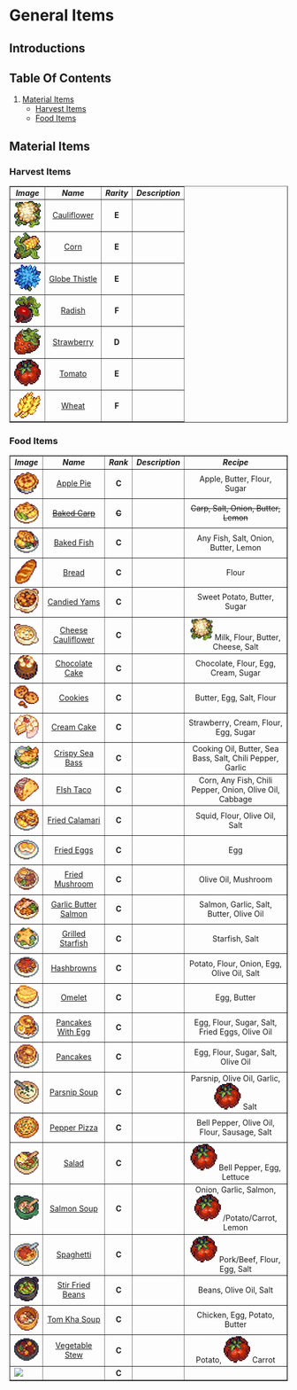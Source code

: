 # General Items

## Introductions

## Table Of Contents
1. <a href="#material-items">Material Items</a>
    * <a href="#harvest-items">Harvest Items</a>
    * <a href="#food-items">Food Items</a>

## Material Items

### Harvest Items

<div align="left">
<table border="1">
   <tr>
      <td><b><i><div align="center">  Image  </div></i></b></td>
      <td><b><i><div align="center">  Name  </div></i></b></td>
      <td><b><i><div align="center">  Rarity  </div></i></b></td>
      <td><b><i><div align="center">  Description  </div></i></b></td>
   </tr>

   
   <tr>
      <td><a id="cauliflower"><img src="../Items-Images/Harvest-Items/Cauliflower.png"></a></td>
      <td><div align="center"><a href="./Harvest-Items-Codes/Cauliflower.md"> Cauliflower </a></div></td>
      <td><b><div align="center"> E </div></b></td>
      <td></td>
   </tr>
   <tr>
      <td><a id="corn"><img src="../Items-Images/Harvest-Items/Corn.png"></td>
      <td><div align="center"><a href="./Harvest-Items-Codes/Corn.md"> Corn </a></div></td>
      <td><b><div align="center"> E </div></b></td>
      <td></td>
   </tr>
   <tr>
      <td><a id="globe-thistle"><img src="../Items-Images/Harvest-Items/Globe-Thistle.png"></td>
      <td><div align="center"><a href="./Harvest-Items-Codes/Globe-Thistle.md"> Globe Thistle </a></div></td>
      <td><b><div align="center"> E </div></b></td>
      <td></td>
   </tr> 
   <tr>
      <td><a id="radish"><img src="../Items-Images/Harvest-Items/Radish.png"></td>
      <td><div align="center"><a href="./Harvest-Items-Codes/Radish.md"> Radish </a></div></td>
      <td><b><div align="center"> F </div></b></td>
      <td></td>
   </tr>
   <tr>
      <td><a id="strawberry"><img src="../Items-Images/Harvest-Items/Strawberry.png"></td>
      <td><div align="center"><a href="./Harvest-Items-Codes/Strawberry.md"> Strawberry </a></div></td>
      <td><b><div align="center"> D </div></b></td>
      <td></td>
   </tr>
   <tr>
      <td><a id="tomato"><img src="../Items-Images/Harvest-Items/Tomato.png"></a></td>
      <td><div align="center"><a href="./Harvest-Items-Codes/Tomato.md"> Tomato </a></div></td>
      <td><b><div align="center"> E </div></b></td>
      <td></td>
   </tr>
   <tr>
      <td><a id="wheat"><img src="../Items-Images/Harvest-Items/Wheat.png"></td>
      <td><div align="center"><a href="./Harvest-Items-Codes/Wheat.md"> Wheat </a></div></td>
      <td><b><div align="center"> F </div></b></td>
      <td></td>
   </tr>
</table>
</div>
         
### Food Items

<div align="left">
<table border="1">
   <tr>
      <td><b><i><div align="center">  Image  </div></i></b></td>
      <td><b><i><div align="center">  Name  </div></i></b></td>
      <td><b><i><div align="center">  Rank  </div></i></b></td>
      <td><b><i><div align="center">  Description  </div></i></b></td>
      <td><b><i><div align="center">  Recipe  </div></i></b></td>
   </tr>

   
   <tr>
      <td><a id="apple-pie"><img src="../Items-Images/Food-Items/Apple-Pie.png"></a></td>
      <td><div align="center"><a href="./Food-Items-Codes/Apple-Pie.md"> Apple Pie </a></div></td>
      <td><b><div align="center"> C </div></b></td>
      <td></td>
      <td><div align="center"> Apple, Butter, Flour, Sugar </div></td>
   </tr>
   <tr>
      <td><a id="baked-carp"><img src="../Items-Images/Food-Items/Baked-Carp.png"></td>
      <td><strike><div align="center"><a href="./Food-Items-Codes/Baked-Carp.md"> Baked Carp </a></div></strike></td>
      <td><strike><b><div align="center"> C </div></b></strike></td>
      <td><strike></strike></td>
      <td><strike><div align="center"> Carp, Salt, Onion, Butter, Lemon </div></strike></td>
   </tr>
   <tr>
      <td><a id="baked-fish"><img src="../Items-Images/Food-Items/Baked-Fish.png"></td>
      <td><div align="center"><a href="./Food-Items-Codes/Baked-Fish.md"> Baked Fish </a></div></td>
      <td><b><div align="center"> C </div></b></td>
      <td></td>
      <td><div align="center"> Any Fish, Salt, Onion, Butter, Lemon </div></td>
   </tr> 
   <tr>
      <td><a id="bread"><img src="../Items-Images/Food-Items/Bread.png"></td>
      <td><div align="center"><a href="./Food-Items-Codes/Bread.md"> Bread </a></div></td>
      <td><b><div align="center"> C </div></b></td>
      <td></td>
      <td><div align="center"> Flour </div></td>
   </tr>
   <tr>
      <td><a id="candied-yams"><img src="../Items-Images/Food-Items/Candied-Yams.png"></td>
      <td><div align="center"><a href="./Food-Items-Codes/Candied-Yams.md"> Candied Yams </a></div></td>
      <td><div align="center"><b><div align="center"> C </div></b></td>
      <td></td>
      <td><div align="center"> Sweet Potato, Butter, Sugar </div></td>
   </tr>
   <tr>
      <td><a id="cheese-cauliflower"><img src="../Items-Images/Food-Items/Cheese-Cauliflower.png"></a></td>
      <td><div align="center"><a href="./Food-Items-Codes/Cheese-Cauliflower.md"> Cheese Cauliflower </a></div></td>
      <td><b><div align="center"> C </div></b></td>
      <td></td>
      <td><div align="center"> 
         <a href="./Harvest-Items-Codes/Cauliflower.md"><img src="../Items-Images/Harvest-Items/Cauliflower.png" width="40" height="40"></a>
         Milk, Flour, Butter, Cheese, Salt
      </div></td>
   </tr>
   <tr>
      <td><a id="chocolate-cake"><img src="../Items-Images/Food-Items/Chocolate-Cake.png"></td>
      <td><div align="center"><a href="./Food-Items-Codes/Chocolate-Cake.md"> Chocolate Cake </a></div></td>
      <td><b><div align="center"> C </div></b></td>
      <td></td>
      <td><div align="center"> Chocolate, Flour, Egg, Cream, Sugar </div></td>
   </tr>
   <tr>
      <td><a id="cookies"><img src="../Items-Images/Food-Items/Cookies.png"></td>
      <td><div align="center"><a href="./Food-Items-Codes/Cookies.md"> Cookies </a></div></td>
      <td><b><div align="center"> C </div></b></td>
      <td></td>
      <td><div align="center"> Butter, Egg, Salt, Flour </div></td>
   </tr> 
   <tr>
      <td><a id="cream-cake"><img src="../Items-Images/Food-Items/Cream-Cake.png"></td>
      <td><div align="center"><a href="./Food-Items-Codes/Cream-Cake.md"> Cream Cake </a></div></td>
      <td><b><div align="center"> C </div></b></td>
      <td></td>
      <td><div align="center"> Strawberry, Cream, Flour, Egg, Sugar </div></td>
   </tr>
   <tr>
      <td><a id="crispy-sea-bass"><img src="../Items-Images/Food-Items/Crispy-Sea-Bass.png"></a></td>
      <td><div align="center"><a href="./Food-Items-Codes/Crispy-Sea-Bass.md"> Crispy Sea Bass </a></div></td>
      <td><b><div align="center"> C </div></b></td>
      <td></td>
      <td><div align="center"> Cooking Oil, Butter, Sea Bass, Salt, Chili Pepper, Garlic </div></td>
   </tr>
   <tr>
      <td><a id="fish-taco"><img src="../Items-Images/Food-Items/Fish-Taco.png"></a></td>
      <td><div align="center"><a href="./Food-Items-Codes/Fish-Taco.md"> FIsh Taco </a></div></td>
      <td><b><div align="center"> C </div></b></td>
      <td></td>
      <td><div align="center"> Corn, Any Fish, Chili Pepper, Onion, Olive Oil, Cabbage </div></td>
   </tr>
   <tr>
      <td><a id="fried-calamari"><img src="../Items-Images/Food-Items/Fried-Calamari.png"></a></td>
      <td><div align="center"><a href="./Food-Items-Codes/Fried-Calamari.md"> Fried Calamari </a></div></td>
      <td><b><div align="center"> C </div></b></td>
      <td></td>
      <td><div align="center"> Squid, Flour, Olive Oil, Salt </div></td>
   </tr>        
   <tr>
      <td><a id="fried-eggs"><img src="../Items-Images/Food-Items/Fried-Eggs.png"></a></td>
      <td><div align="center"><a href="./Food-Items-Codes/Fried-Eggs.md"> Fried Eggs </a></div></td>
      <td><b><div align="center"> C </div></b></td>
      <td></td>
      <td><div align="center"> Egg </div></td>
   </tr>
   <tr>
      <td><a id="fried-mushroom"><img src="../Items-Images/Food-Items/Fried-Mushroom.png"></a></td>
      <td><div align="center"><a href="./Food-Items-Codes/Fried-Mushroom.md"> Fried Mushroom </a></div></td>
      <td><b><div align="center"> C </div></b></td>
      <td></td>
      <td><div align="center"> Olive Oil, Mushroom </div></td>
   </tr>
   <tr>
      <td><a id="garlic-butter-salmon"><img src="../Items-Images/Food-Items/Garlic-Butter-Salmon.png"></a></td>
      <td><div align="center"><a href="./Food-Items-Codes/Garlic-Butter-Salmon.md"> Garlic Butter Salmon </a></div></td>
      <td><b><div align="center"> C </div></b></td>
      <td></td>
      <td><div align="center"> Salmon, Garlic, Salt, Butter, Olive Oil </div></td>
   </tr>
   <tr>
      <td><a id="grilled-starfish"><img src="../Items-Images/Food-Items/Grilled-Starfish.png"></a></td>
      <td><div align="center"><a href="./Food-Items-Codes/Grilled-Starfish.md"> Grilled Starfish </a></div></td>
      <td><b><div align="center"> C </div></b></td>
      <td></td>
      <td><div align="center"> Starfish, Salt </div></td>
   </tr>

   
   <tr>
      <td><a id="hashbrowns"><img src="../Items-Images/Food-Items/Hashbrowns.png"></a></td>
      <td><div align="center"><a href="./Food-Items-Codes/Hashbrowns.md"> Hashbrowns </a></div></td>
      <td><b><div align="center"> C </div></b></td>
      <td></td>
      <td><div align="center"> Potato, Flour, Onion, Egg, Olive Oil, Salt </div></td>
   </tr>
   <tr>
      <td><a id="omelet"><img src="../Items-Images/Food-Items/Omelet.png"></a></td>
      <td><div align="center"><a href="./Food-Items-Codes/Omelet.md"> Omelet </a></div></td>
      <td><b><div align="center"> C </div></b></td>
      <td></td>
      <td><div align="center"> Egg, Butter </div></td>
   </tr>
   <tr>
      <td><a id="pancakes-with-egg"><img src="../Items-Images/Food-Items/Pancakes-With-Egg.png"></a></td>
      <td><div align="center"><a href="./Food-Items-Codes/Pancakes-With-Egg.md"> Pancakes With Egg </a></div></td>
      <td><b><div align="center"> C </div></b></td>
      <td></td>
      <td><div align="center"> Egg, Flour, Sugar, Salt, Fried Eggs, Olive Oil </div></td>
   </tr>
   <tr>
      <td><a id="pancakes"><img src="../Items-Images/Food-Items/Pancakes.png"></a></td>
      <td><div align="center"><a href="./Food-Items-Codes/Pancakes.md"> Pancakes </a></div></td>
      <td><b><div align="center"> C </div></b></td>
      <td></td>
      <td><div align="center"> Egg, Flour, Sugar, Salt, Olive Oil </div></td>
   </tr>
   <tr>
      <td><a id="parsnip-soup"><img src="../Items-Images/Food-Items/Parsnip-Soup.png"></a></td>
      <td><div align="center"><a href="./Food-Items-Codes/Parsnip-Soup.md"> Parsnip Soup </a></div></td>
      <td><b><div align="center"> C </div></b></td>
      <td></td>
      <td><div align="center"> Parsnip, Olive Oil, Garlic, 
         <a href="./Harvest-Items-Codes/Tomato.md"><img src="../Items-Images/Harvest-Items/Tomato.png"></a>
         Salt 
      </div></td>
   </tr>
   <tr>
      <td><a id="pepper-pizza"><img src="../Items-Images/Food-Items/Pepper-Pizza.png"></a></td>
      <td><div align="center"><a href="./Food-Items-Codes/Pepper-Pizza.md"> Pepper Pizza </a></div></td>
      <td><b><div align="center"> C </div></b></td>
      <td></td>
      <td><div align="center"> Bell Pepper, Olive Oil, Flour, Sausage, Salt </div></td>
   </tr>
   <tr>
      <td><a id="salad"><img src="../Items-Images/Food-Items/Salad.png"></a></td>
      <td><div align="center"><a href="./Food-Items-Codes/Salad.md"> Salad </a></div></td>
      <td><b><div align="center"> C </div></b></td>
      <td></td>
      <td><div align="center"> 
         <a href="./Harvest-Items-Codes/Tomato.md"><img src="../Items-Images/Harvest-Items/Tomato.png"></a>
         Bell Pepper, Egg, Lettuce 
      </div></td>
   </tr>
   <tr>
      <td><a id="salmon-soup"><img src="../Items-Images/Food-Items/Salmon-Soup.png"></a></td>
      <td><div align="center"><a href="./Food-Items-Codes/Salmon-Soup.md"> Salmon Soup </a></div></td>
      <td><b><div align="center"> C </div></b></td>
      <td></td>
      <td><div align="center"> Onion, Garlic, Salmon, 
         <a href="./Harvest-Items-Codes/Tomato.md"><img src="../Items-Images/Harvest-Items/Tomato.png"></a>
         /Potato/Carrot, Lemon 
      </div></td>
   </tr>
   <tr>
      <td><a id="spaghetti"><img src="../Items-Images/Food-Items/Spaghetti.png"></a></td>
      <td><div align="center"><a href="./Food-Items-Codes/Spaghetti.md"> Spaghetti </a></div></td>
      <td><b><div align="center"> C </div></b></td>
      <td></td>
      <td><div align="center"> 
         <a href="./Harvest-Items-Codes/Tomato.md"><img src="../Items-Images/Harvest-Items/Tomato.png"></a>
         Pork/Beef, Flour, Egg, Salt 
      </div></td>
   </tr>
   <tr>
      <td><a id="stir-fried-bBeans"><img src="../Items-Images/Food-Items/Stir-Fried-Beans.png"></a></td>
      <td><div align="center"><a href="./Food-Items-Codes/Stir-Fried-Beans.md"> Stir Fried Beans </a></div></td>
      <td><b><div align="center"> C </div></b></td>
      <td></td>
      <td><div align="center"> Beans, Olive Oil, Salt </div></td>
   </tr>
   <tr>
      <td><a id="tom-kha-soup"><img src="../Items-Images/Food-Items/Tom-Kha-Soup.png"></a></td>
      <td><div align="center"><a href="./Food-Items-Codes/Tom-Kha-Soup.md"> Tom Kha Soup </a></div></td>
      <td><b><div align="center"> C </div></b></td>
      <td></td>
      <td><div align="center"> Chicken, Egg, Potato, Butter </div></td>
   </tr>
   <tr>
      <td><a id="vegetable-stew"><img src="../Items-Images/Food-Items/Vegetable-Stew.png"></a></td>
      <td><div align="center"><a href="./Food-Items-Codes/Vegetable-Stew.md"> Vegetable Stew </a></div></td>
      <td><b><div align="center"> C </div></b></td>
      <td></td>
      <td><div align="center"> Potato, 
         <a href="./Harvest-Items-Codes/Tomato.md"><img src="../Items-Images/Harvest-Items/Tomato.png"></a>
         Carrot 
      </div></td>
   </tr>
   
   <tr>
      <td><a id=""><img src="../Items-Images/Food-Items/.png"></a></td>
      <td><div align="center"><a href="./Food-Items-Codes/.md">  </a></div></td>
      <td><b><div align="center"> C </div></b></td>
      <td></td>
      <td><div align="center">  </div></td>
   </tr>
</table>
</div>
